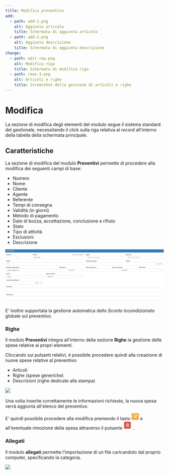 ```yaml
---
title: Modifica preventivo
add:
  - path: add-1.png
    alt: Aggiunta articolo
    title: Schermata di aggiunta articolo
  - path: add-2.png
    alt: Aggiunta descrizione
    title: Schermata di aggiunta descrizione
change:
  - path: edit-row.png
    alt: Modifica riga
    title: Schermata di modifica riga
  - path: rows-3.png
    alt: Articoli e righe
    title: Screenshot della gestione di articoli e righe
---
```


# Modifica

La sezione di modifica degli elementi del modulo segue il sistema standard del gestionale, necessitando il click sulla riga relativa al _record_ all'interno della tabella della schermata principale.

## Caratteristiche

La sezione di modifica del modulo **Preventivi** permette di procedere alla modifica dei seguenti campi di base:

* Numero
* Nome
* Cliente
* Agente
* Referente
* Tempi di consegna
* Validità \(in giorni\)
* Metodo di pagamento
* Date di bozza, accettazione, conclusione e rifiuto
* Stato
* Tipo di attività
* Esclusioni
* Descrizione

![Screenshot modifica preventivi](../../../.gitbook/assets/intestazione.PNG)

E' inoltre supportata la gestione automatica dello _Sconto incondizionato_ globale sul preventivo.

### Righe

Il modulo **Preventivi** integra all'interno della sezione **Righe** la gestione delle spese relative ai propri elementi.

Cliccando sui pulsanti relativi, è possibile procedere quindi alla creazione di nuove spese relative al preventivo:

* Articoli
* Righe \(spese generiche\)
* Descrizioni \(righe dedicate alla stampa\)

![](https://github.com/devcode-it/openstamanager-docs/tree/5242b6a23c677db2f5451152c8e4c4aded3a99cf/.gitbook/assets/righe-1.PNG)

Una volta inserite correttamente le informazioni richieste, la nuova spesa verrà aggiunta all'elenco del preventivo.

E' quindi possibile procedere alla modifica premendo il tasto ![](../../../.gitbook/assets/modificagiallo.png) e all'eventuale rimozione della spesa attraverso il pulsante ![](../../../.gitbook/assets/rosso.png) .

### Allegati

Il modulo **allegati** permette l'importazione di un file caricandolo dal proprio computer, specificando la categoria.

![](https://github.com/devcode-it/openstamanager-docs/tree/5242b6a23c677db2f5451152c8e4c4aded3a99cf/.gitbook/assets/allegati-3.PNG)


